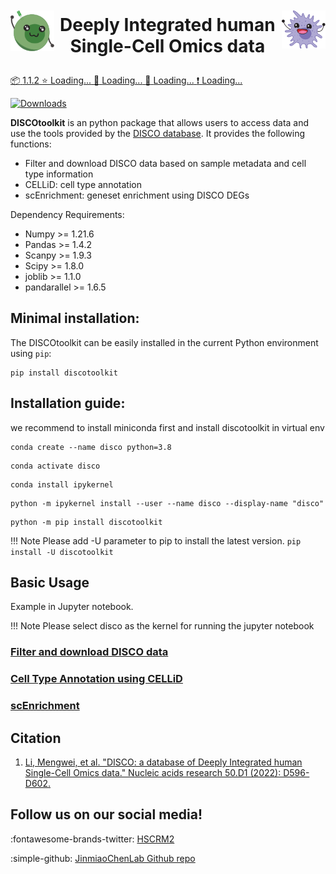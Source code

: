 <!--
 * @Descripttion: 
 * @version: 1.0.7
 * @Author: Mengwei Li
 * @Date: 2023-04-16 21:20:42
 * @LastEditors: Mengwei Li
 * @LastEditTime: 2023-04-16 21:22:03
-->

<img style="vertical-align: middle; width: 70px; display:inline; float: left; margin-right: 0.5em; margin-top: 2em;" src = "assets/images/t_cell.93a106b5.svg"></img>
<img style="vertical-align: middle; width: 70px; display:inline; float: right; margin-top: 2em; margin-left:0.6em" src = "assets/images/monocyte.846676d9.svg"></img>
<b><center><h1 style="vertical-align: middle; display:inline;" class="h1.md-title">  
Deeply Integrated human Single-Cell Omics data
</h1></center></b>

<script>
    // Fetch the stars count using GitHub API
    fetch('https://api.github.com/repos/JinmiaoChenLab/DISCOtoolkit_py')
    .then(response => response.json())
    .then(data => {
      const starsCount = data.stargazers_count;
      const starsCountElement = document.getElementById('stars-count');
      starsCountElement.textContent = starsCount;
    })
    .catch(error => {
      console.error('Error fetching stars count:', error);
    });

    // Fetch the forks count using GitHub API
    fetch('https://api.github.com/repos/JinmiaoChenLab/DISCOtoolkit_py')
    .then(response => response.json())
    .then(data => {
      const forksCount = data.forks_count;
      const forksCountElement = document.getElementById('forks-count');
      forksCountElement.textContent = forksCount;
    })
    .catch(error => {
      console.error('Error fetching forks count:', error);
    });
    
    // Fetch the watchers count using GitHub API
    fetch('https://api.github.com/repos/JinmiaoChenLab/DISCOtoolkit_py')
    .then(response => response.json())
    .then(data => {
      const watchersCount = data.subscribers_count;
      const watchersCountElement = document.getElementById('watchers-count');
      watchersCountElement.textContent = watchersCount;
    })
    .catch(error => {
      console.error('Error fetching watchers count:', error);
    });

    // Fetch the issues count using GitHub API
    fetch('https://api.github.com/repos/JinmiaoChenLab/DISCOtoolkit_py')
    .then(response => response.json())
    .then(data => {
      const issuesCount = data.open_issues_count;
      const issuesCountElement = document.getElementById('issues-count');
      issuesCountElement.textContent = issuesCount;
    })
    .catch(error => {
      console.error('Error fetching issues count:', error);
    });


</script>

<span class="badge-container">
<a href="https://github.com/JinmiaoChenLab/DISCOtoolkit_py" class="badge-link">
  <span class="badge-icon">📦</span>
  <span class="badge-count">1.1.2</span>
</a>
</span> <span class="badge-container">
  <a href="https://github.com/JinmiaoChenLab/DISCOtoolkit_py/stargazers" class="badge-link">
    <span class="badge-icon">⭐</span>
    <span class="badge-count" id="stars-count">Loading...</span>
  </a>
</span><span class="badge-container">
  <a href="https://github.com/JinmiaoChenLab/DISCOtoolkit_py/network" class="badge-link">
    <span class="badge-icon">🍴</span>
    <span class="badge-count" id="forks-count">Loading...</span>
  </a>
</span><span class="badge-container">
  <a href="https://github.com/JinmiaoChenLab/DISCOtoolkit_py/watchers" class="badge-link">
    <span class="badge-icon">👀</span>
    <span class="badge-count" id="watchers-count">Loading...</span>
  </a>
</span><span class="badge-container">
  <a href="https://github.com/JinmiaoChenLab/DISCOtoolkit_py/issues" class="badge-link">
    <span class="badge-icon">❗</span>
    <span class="badge-count" id="issues-count">Loading...</span>
  </a>
</span>

[![Downloads](https://static.pepy.tech/personalized-badge/discotoolkit?period=total&units=international_system&left_color=black&right_color=orange&left_text=Downloads)](https://pepy.tech/project/discotoolkit)

**DISCOtoolkit** is an python package that allows users to access data and use the tools provided by the [DISCO database](https://www.immunesinglecell.org/). It provides the following functions:

- Filter and download DISCO data based on sample metadata and cell type information
- CELLiD: cell type annotation
- scEnrichment: geneset enrichment using DISCO DEGs

Dependency Requirements:

- Numpy >= 1.21.6
- Pandas >= 1.4.2
- Scanpy >= 1.9.3
- Scipy >= 1.8.0
- joblib >= 1.1.0
- pandarallel >= 1.6.5

## Minimal installation:

The DISCOtoolkit can be easily installed in the current Python environment using `pip`:

```
pip install discotoolkit
```

## Installation guide:

we recommend to install miniconda first and install discotoolkit in virtual env

```
conda create --name disco python=3.8
```
```
conda activate disco
```
```
conda install ipykernel
```
```
python -m ipykernel install --user --name disco --display-name "disco"
```
``` 
python -m pip install discotoolkit
```

!!! Note
    Please add -U parameter to pip to install the latest version. `pip install -U discotoolkit`

## Basic Usage
Example in Jupyter notebook.

!!! Note
    Please select disco as the kernel for running the jupyter notebook

### [Filter and download DISCO data](download_data.ipynb)

### [Cell Type Annotation using CELLiD](CELLiD_celltype_annotation.ipynb)

### [scEnrichment](scEnrichment.ipynb)

## Citation
1. [Li, Mengwei, et al. "DISCO: a database of Deeply Integrated human Single-Cell Omics data." Nucleic acids research 50.D1 (2022): D596-D602.](https://academic.oup.com/nar/article/50/D1/D596/6430491)

## Follow us on our social media!
:fontawesome-brands-twitter:    [HSCRM2](https://twitter.com/HSCRM2)

:simple-github:     [JinmiaoChenLab Github repo](https://github.com/JinmiaoChenLab)